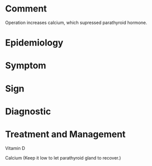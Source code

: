 # Comment

Operation increases calcium, which supressed parathyroid hormone.

# Epidemiology

# Symptom

# Sign

# Diagnostic

# Treatment and Management

Vitamin D

Calcium
(Keep it low to let parathyroid gland to recover.)
